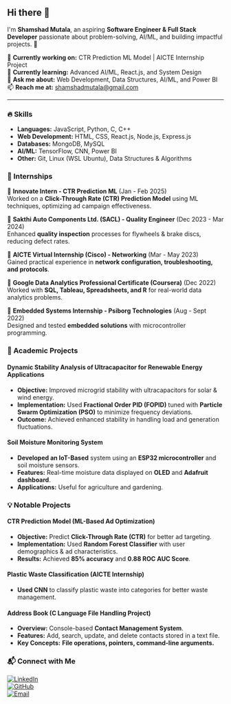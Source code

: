 ## Hi there 👋  

I'm **Shamshad Mutala**, an aspiring **Software Engineer & Full Stack Developer** passionate about problem-solving, AI/ML, and building impactful projects. 🚀  

🔭 **Currently working on:** CTR Prediction ML Model | AICTE Internship Project  
🌱 **Currently learning:** Advanced AI/ML, React.js, and System Design  
💬 **Ask me about:** Web Development, Data Structures, AI/ML, and Power BI  
📫 **Reach me at:** [shamshadmutala@gmail.com](mailto:shamshadmutala@gmail.com)  

---

### 🔥 Skills  
- **Languages:** JavaScript, Python, C, C++  
- **Web Development:** HTML, CSS, React.js, Node.js, Express.js  
- **Databases:** MongoDB, MySQL  
- **AI/ML:** TensorFlow, CNN, Power BI  
- **Other:** Git, Linux (WSL Ubuntu), Data Structures & Algorithms  

### 💼 Internships  
🔹 **Innovate Intern - CTR Prediction ML** (Jan - Feb 2025)  
Worked on a **Click-Through Rate (CTR) Prediction Model** using ML techniques, optimizing ad campaign effectiveness.  

🔹 **Sakthi Auto Components Ltd. (SACL) - Quality Engineer** (Dec 2023 - Mar 2024)  
Enhanced **quality inspection** processes for flywheels & brake discs, reducing defect rates.  

🔹 **AICTE Virtual Internship (Cisco) - Networking** (Mar - May 2023)  
Gained practical experience in **network configuration, troubleshooting, and protocols**.  

🔹 **Google Data Analytics Professional Certificate (Coursera)** (Dec 2022)  
Worked with **SQL, Tableau, Spreadsheets, and R** for real-world data analytics problems.  

🔹 **Embedded Systems Internship - Psiborg Technologies** (Aug - Sept 2022)  
Designed and tested **embedded solutions** with microcontroller programming.  

### 🌟 Academic Projects  
#### **Dynamic Stability Analysis of Ultracapacitor for Renewable Energy Applications**  
- **Objective:** Improved microgrid stability with ultracapacitors for solar & wind energy.  
- **Implementation:** Used **Fractional Order PID (FOPID)** tuned with **Particle Swarm Optimization (PSO)** to minimize frequency deviations.  
- **Outcome:** Achieved enhanced stability in handling load and generation fluctuations.  

#### **Soil Moisture Monitoring System**  
- **Developed an IoT-Based** system using an **ESP32 microcontroller** and soil moisture sensors.  
- **Features:** Real-time moisture data displayed on **OLED** and **Adafruit dashboard**.  
- **Applications:** Useful for agriculture and gardening.  

### 💡 Notable Projects  
#### **CTR Prediction Model (ML-Based Ad Optimization)**  
- **Objective:** Predict **Click-Through Rate (CTR)** for better ad targeting.  
- **Implementation:** Used **Random Forest Classifier** with user demographics & ad characteristics.  
- **Results:** Achieved **85% accuracy** and **0.88 ROC AUC Score**.  

#### **Plastic Waste Classification (AICTE Internship)**  
- **Used CNN** to classify plastic waste into categories for better waste management.  

#### **Address Book (C Language File Handling Project)**  
- **Overview:** Console-based **Contact Management System**.  
- **Features:** Add, search, update, and delete contacts stored in a text file.  
- **Key Concepts:** **File operations, pointers, command-line arguments.**  

### 📬 Connect with Me  
[![LinkedIn](https://img.shields.io/badge/LinkedIn-0077B5?style=for-the-badge&logo=linkedin&logoColor=white)](https://www.linkedin.com/in/shamshadm/)  
[![GitHub](https://img.shields.io/badge/GitHub-181717?style=for-the-badge&logo=github&logoColor=white)](https://github.com/SHAMSHAD-MUTALA)  
[![Email](https://img.shields.io/badge/Email-0078D4?style=for-the-badge&logo=gmail&logoColor=white)](mailto:shamshadmutala@gmail.com)  
